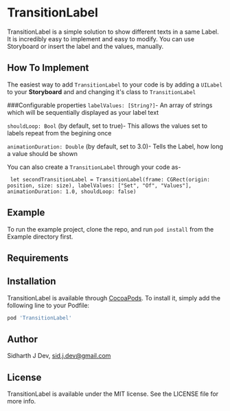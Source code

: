 # TransitionLabel

TransitionLabel is a simple solution to show different texts in a same Label. It is incredibly easy to implement and easy to modify. You can use Storyboard or insert the label and the values, manually.

## How To Implement

The easiest way to add `TransitionLabel` to your code is by adding a `UILabel` to your **Storyboard** and and changing it's class to `TransitionLabel`

###Configurable properties
`labelValues: [String?]`- An array of strings which will be sequentially displayed as your label text

`shouldLoop: Bool`  (by default, set to true)- This allows the values set to labels repeat from the begining once 

`animationDuration: Double` (by default, set to 3.0)- Tells the Label, how long a value should be shown


You can also create a `TransitionLabel` through your code as-

`
let secondTransitionLabel = TransitionLabel(frame: CGRect(origin: position, size: size), labelValues: ["Set", "Of", "Values"], animationDuration: 1.0, shouldLoop: false)`

## Example

To run the example project, clone the repo, and run `pod install` from the Example directory first.

## Requirements

## Installation

TransitionLabel is available through [CocoaPods](https://cocoapods.org). To install
it, simply add the following line to your Podfile:

```ruby
pod 'TransitionLabel'
```

## Author

Sidharth J Dev, sid.j.dev@gmail.com

## License

TransitionLabel is available under the MIT license. See the LICENSE file for more info.
